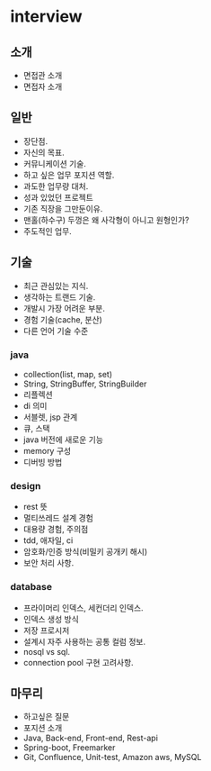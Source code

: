 # interview

<!--
description = 정리자료
tag = it, etc
-->

## 소개
- 면접관 소개
- 면접자 소개

## 일반
- 장단점.
- 자신의 목표.
- 커뮤니케이션 기술.
- 하고 싶은 업무 포지션 역할.
- 과도한 업무량 대처.
- 성과 있었던 프로젝트
- 기존 직장을 그만둔이유.
- 맨홀(하수구) 두껑은 왜 사각형이 아니고 원형인가?
- 주도적인 업무.

## 기술
- 최근 관심있는 지식.
- 생각하는 트랜드 기술.
- 개발시 가장 어려운 부분.
- 경험 기술(cache, 분산)
- 다른 언어 기술 수준

### java
- collection(list, map, set)
- String, StringBuffer, StringBuilder
- 리플렉션
- di 의미
- 서블렛, jsp 관계
- 큐, 스택
- java 버전에 새로운 기능
- memory 구성
- 디버빙 방법

### design
- rest 뜻
- 멀티쓰레드 설계 경험
- 대용량 경험, 주의점
- tdd, 애자일, ci
- 암호화/인증 방식(비밀키 공개키 해시)
- 보안 처리 사항.

### database
- 프라이머리 인덱스, 세컨더리 인덱스.
- 인덱스 생성 방식
- 저장 프로시저
- 설계시 자주 사용하는 공통 컬럼 정보.
- nosql vs sql.
- connection pool 구현 고려사항.

## 마무리
- 하고싶은 질문
- 포지션 소개
- Java, Back-end, Front-end, Rest-api
- Spring-boot, Freemarker
- Git, Confluence, Unit-test, Amazon aws, MySQL
